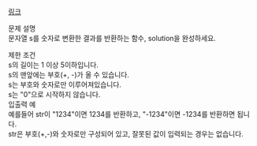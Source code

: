 <a href="https://programmers.co.kr/learn/courses/30/lessons/12925">링크</a><br>

문제 설명<br>
문자열 s를 숫자로 변환한 결과를 반환하는 함수, solution을 완성하세요.<br>

제한 조건<br>
s의 길이는 1 이상 5이하입니다.<br>
s의 맨앞에는 부호(+, -)가 올 수 있습니다.<br>
s는 부호와 숫자로만 이루어져있습니다.<br>
s는 "0"으로 시작하지 않습니다.<br>
입출력 예<br>
예를들어 str이 "1234"이면 1234를 반환하고, "-1234"이면 -1234를 반환하면 됩니다.<br>
str은 부호(+,-)와 숫자로만 구성되어 있고, 잘못된 값이 입력되는 경우는 없습니다.<br>
